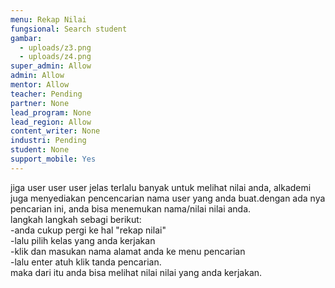 ```yaml
---
menu: Rekap Nilai
fungsional: Search student
gambar:
  - uploads/z3.png
  - uploads/z4.png
super_admin: Allow
admin: Allow
mentor: Allow
teacher: Pending
partner: None
lead_program: None
lead_region: Allow
content_writer: None
industri: Pending
student: None
support_mobile: Yes
---
```

j﻿iga user user user jelas terlalu banyak untuk melihat nilai anda, alkademi juga menyediakan pencencarian nama user yang anda buat.dengan ada nya pencarian ini, anda bisa menemukan nama/nilai nilai anda.\
l﻿angkah langkah sebagi berikut:\
-﻿anda cukup pergi ke hal "rekap nilai"\
-﻿lalu pilih kelas yang anda kerjakan\
-﻿klik dan masukan nama alamat anda ke menu pencarian\
-﻿lalu enter atuh klik tanda pencarian.\
m﻿aka dari itu anda bisa melihat nilai nilai yang anda kerjakan.